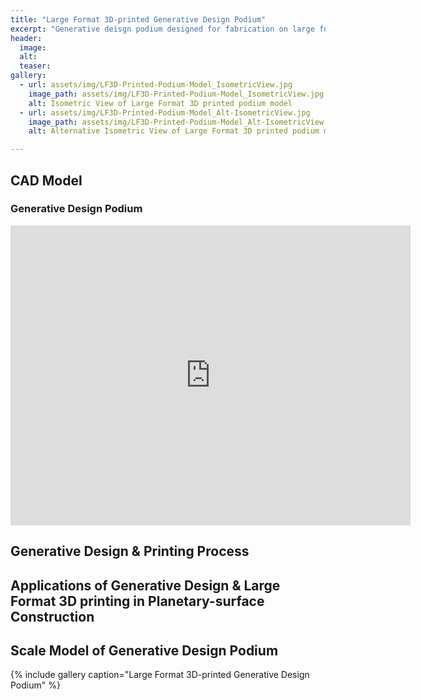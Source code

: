 ```yaml
---
title: "Large Format 3D-printed Generative Design Podium"
excerpt: "Generative deisgn podium designed for fabrication on large format 3D printer"
header:
  image: 
  alt: 
  teaser: 
gallery:
  - url: assets/img/LF3D-Printed-Podium-Model_IsometricView.jpg
    image_path: assets/img/LF3D-Printed-Podium-Model_IsometricView.jpg
    alt: Isometric View of Large Format 3D printed podium model
  - url: assets/img/LF3D-Printed-Podium-Model_Alt-IsometricView.jpg
    image_path: assets/img/LF3D-Printed-Podium-Model_Alt-IsometricView.jpg
    alt: Alternative Isometric View of Large Format 3D printed podium model

---
```

## CAD Model
### Generative Design Podium
<iframe src="https://vanderbilt643.autodesk360.com/shares/public/SH512d4QTec90decfa6ef87e353687cd2c94?mode=embed" width="640" height="480" allowfullscreen="true" webkitallowfullscreen="true" mozallowfullscreen="true"  frameborder="0"></iframe>

## Generative Design & Printing Process

## Applications of Generative Design & Large Format 3D printing in Planetary-surface Construction

## Scale Model of Generative Design Podium

{% include gallery caption="Large Format 3D-printed Generative Design Podium" %}
